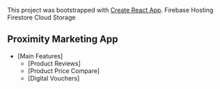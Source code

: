 This project was bootstrapped with [Create React App](https://github.com/facebookincubator/create-react-app).
Firebase Hosting
Firestore Cloud Storage

## Proximity Marketing App

- [Main Features]
  - [Product Reviews]
  - [Product Price Compare]
  - [Digital Vouchers]